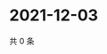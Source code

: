 # 2021-12-03

共 0 条

<!-- BEGIN WEIBO -->
<!-- 最后更新时间 Fri Dec 03 2021 04:09:47 GMT+0800 (China Standard Time) -->

<!-- END WEIBO -->
